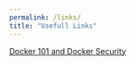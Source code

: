 ```yaml
---
permalink: /links/
title: "Usefull Links"
---
```

[Docker 101 and Docker Security](https://github.com/admafia0634/admafia0634.github.io/raw/master/assets/images/DockerSecurity.pdf)
